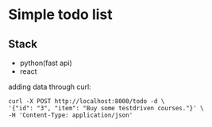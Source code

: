 # Simple todo list

## Stack

* python(fast api)
* react

adding data through curl:

```
curl -X POST http://localhost:8000/todo -d \
'{"id": "3", "item": "Buy some testdriven courses."}' \
-H 'Content-Type: application/json'
```

